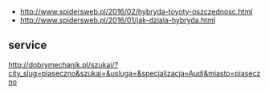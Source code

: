 - http://www.spidersweb.pl/2016/02/hybryda-toyoty-oszczednosc.html
- http://www.spidersweb.pl/2016/01/jak-dziala-hybryda.html

## service

http://dobrymechanik.pl/szukaj/?city_slug=piaseczno&szukaj=&usluga=&specjalizacja=Audi&miasto=piaseczno
